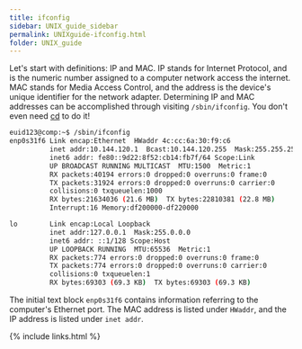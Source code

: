 ```yaml
---
title: ifconfig
sidebar: UNIX_guide_sidebar
permalink: UNIXguide-ifconfig.html
folder: UNIX_guide
---
```


<link rel="stylesheet" href="css/theme-blue.css">

Let's start with definitions: IP and MAC.
IP stands for Internet Protocol, and is the numeric number assigned to a
computer network access the internet.
MAC stands for Media Access Control, and the address is the device's unique
identifier for the network adapter.
Determining IP and MAC addresses can be accomplished through visiting
`/sbin/ifconfig`.
You don't even need [cd](UNIXguide-cd.html) to do it!
```bash
euid123@comp:~$ /sbin/ifconfig
enp0s31f6 Link encap:Ethernet  HWaddr 4c:cc:6a:30:f9:c6  
          inet addr:10.144.120.1  Bcast:10.144.120.255  Mask:255.255.255.0
          inet6 addr: fe80::9d22:8f52:cb14:fb7f/64 Scope:Link
          UP BROADCAST RUNNING MULTICAST  MTU:1500  Metric:1
          RX packets:40194 errors:0 dropped:0 overruns:0 frame:0
          TX packets:31924 errors:0 dropped:0 overruns:0 carrier:0
          collisions:0 txqueuelen:1000
          RX bytes:21634036 (21.6 MB)  TX bytes:22810381 (22.8 MB)
          Interrupt:16 Memory:df200000-df220000

lo        Link encap:Local Loopback  
          inet addr:127.0.0.1  Mask:255.0.0.0
          inet6 addr: ::1/128 Scope:Host
          UP LOOPBACK RUNNING  MTU:65536  Metric:1
          RX packets:774 errors:0 dropped:0 overruns:0 frame:0
          TX packets:774 errors:0 dropped:0 overruns:0 carrier:0
          collisions:0 txqueuelen:1
          RX bytes:69303 (69.3 KB)  TX bytes:69303 (69.3 KB)
```
The initial text block `enp0s31f6` contains information referring to the
computer's Ethernet port.
The MAC address is listed under `HWaddr`, and the IP address is listed under
`inet addr`.

{% include links.html %}
